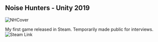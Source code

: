 ## Noise Hunters - Unity 2019
![NHCover](https://github.com/IIMass/NoiseHunters/assets/47413039/c09957df-1ba8-4a5c-91ce-1a5c47b639ce)

My first game released in Steam. Temporarily made public for interviews.  
![Steam Link](https://store.steampowered.com/app/1303440/Noise_Hunters/)
